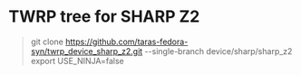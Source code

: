 # TWRP tree for SHARP Z2

>git clone https://github.com/taras-fedora-syn/twrp_device_sharp_z2.git --single-branch device/sharp/sharp_z2
>export USE_NINJA=false

